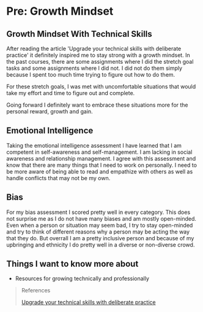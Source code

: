 # Pre: Growth Mindset

## Growth Mindset With Technical Skills

After reading the article 'Upgrade your technical skills with deliberate practice' it definitely inspired me to stay strong with a growth mindset. In the past courses, there are some assignments where I did the stretch goal tasks and some assignments where I did not. I did not do them simply because I spent too much time trying to figure out how to do them. 

For these stretch goals, I was met with uncomfortable situations that would take my effort and time to figure out and complete. 

Going forward I definitely want to embrace these situations more for the personal reward, growth and gain. 

## Emotional Intelligence

Taking the emotional intelligence assessment I have learned that I am competent in self-awareness and self-management. I am lacking in social awareness and relationship management. I agree with this assessment and know that there are many things that I need to work on personally. I need to be more aware of being able to read and empathize with others as well as handle conflicts that may not be my own. 

## Bias 

For my bias assessment I scored pretty well in every category. This does not surprise me as I do not have many biases and am mostly open-minded. Even when a person or situation may seem bad, I try to stay open-minded and try to think of different reasons why a person may be acting the way that they do. But overrall I am a pretty inclusive person and because of my upbringing and ethnicity I do pretty well in a diverse or non-diverse crowd.

## Things I want to know more about

- Resources for growing technically and professionally


> References
>
>[Upgrade your technical skills with deliberate practice](https://web.archive.org/web/20160616225417/http://www.happybearsoftware.com/upgrade-your-technical-skills-with-deliberate-practice)